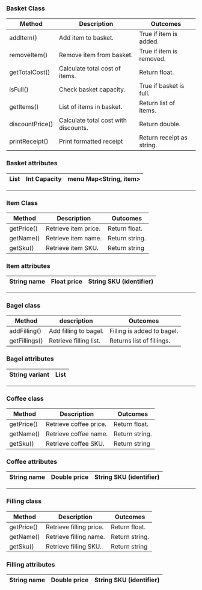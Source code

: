 
### Basket Class ###

| Method          | Description                             | Outcomes                  |
|-----------------|-----------------------------------------|---------------------------|
| addItem()       | Add item to basket.                     | True if item is added.    |
| removeItem()    | Remove item from basket.                | True if item is removed.  |
| getTotalCost()  | Calculate total cost of items.          | Return float.             |
| isFull()        | Check basket capacity.                  | True if basket is full.   |
| getItems()      | List of items in basket.                | Return list of items.     |
| discountPrice() | Calculate total cost with discounts.  	 | Return double.            |
| printReceipt()  | Print formatted receipt                 | Return receipt as string. |

### Basket attributes ###

| List<Item> | Int Capacity | menu Map<String, item> |
|------------|--------------|------------------------|

------------------------------------------------------------------------

### Item Class ###

| Method     | Description          | Outcomes       |
|------------|----------------------|----------------|
| getPrice() | Retrieve item price. | Return float.  |
| getName()  | Retrieve item name.  | Return string. |
| getSku()   | Retrieve item SKU. 	 | Return string  |

### Item attributes ###

| String name | Float price | String SKU (identifier) |
|-------------|-------------|-------------------------|

------------------------------------------------------------------------

### Bagel class ###

| Method        | description            | Outcomes                   |
|---------------|------------------------|----------------------------|
| addFilling()  | Add filling to bagel.  | Filling is added to bagel. |
| getFillings() | Retrieve filling list. | Returns list of fillings.  |


### Bagel attributes ###

| String variant | List<filling> |
|----------------|---------------|


------------------------------------------------------------------------
### Coffee class ###
| Method     | Description              | Outcomes       |
|------------|--------------------------|----------------|
| getPrice() | Retrieve coffee price.   | Return float.  |
| getName()  | Retrieve coffee name.    | Return string. |
| getSku()   | Retrieve coffee SKU.   	 | Return string  |


### Coffee attributes ###
| String name | Double price | String SKU (identifier) |
|-------------|--------------|-------------------------|


------------------------------------------------------------------------
### Filling class ###
| Method     | Description              | Outcomes       |
|------------|--------------------------|----------------|
| getPrice() | Retrieve filling price.  | Return float.  |
| getName()  | Retrieve filling name.   | Return string. |
| getSku()   | Retrieve filling SKU.  	 | Return string  |

### Filling attributes ###

| String name | Double price | String SKU (identifier) |
|-------------|--------------|-------------------------|
